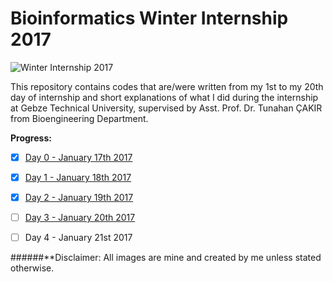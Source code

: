 # Bioinformatics Winter Internship 2017

![Winter Internship 2017](https://github.com/hariesramdhani/winter-internship-2017/blob/master/readme_banner.png)

This repository contains codes that are/were written from my 1st to my 20th day of internship and short explanations of what I did during the internship at Gebze Technical University, supervised by Asst. Prof. Dr. Tunahan ÇAKIR from Bioengineering Department.

**Progress:**
- [x] [Day 0 - January 17th 2017](https://github.com/hariesramdhani/winter-internship-2017/wiki/Day-0)
- [x] [Day 1 - January 18th 2017](https://github.com/hariesramdhani/winter-internship-2017/wiki/Day-1)
- [x] [Day 2 - January 19th 2017](https://github.com/hariesramdhani/winter-internship-2017/wiki/Day-2)
- [ ] [Day 3 - January 20th 2017](https://github.com/hariesramdhani/winter-internship-2017/wiki/Day-3)
- [ ] Day 4 - January 21st 2017


######**Disclaimer: All images are mine and created by me unless stated otherwise.
